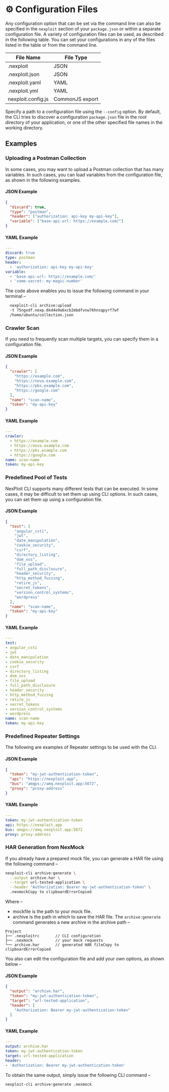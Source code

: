 # ⚙️ Configuration Files
Any configuration option that can be set via the command line can also be specified in the `nexploit` section of your `package.json` or within a separate configuration file. A variety of configuration files can be used, as described in the following table. You can set your configurations in any of the files listed in the table or from the command line.

| **File Name**      | **File Type**   |
|--------------------|-----------------|
| .nexploit          | JSON            |
| .nexploit.json     | JSON            |
| .nexploit.yaml     | YAML            |
| .nexploit.yml      | YAML            |
| nexploit.config.js | CommonJS export |

Specify a path to a configuration file using the `--config` option. By default, the CLI tries to discover a configuration `package.json` file in the root directory of your application, or one of the other specified file names in the working directory.

## Examples

### Uploading a Postman Collection
In some cases, you may want to upload a Postman collection that has many variables. In such cases, you can load variables from the configuration file, as shown in the following examples.

#### JSON Example
```JSON
{
  "discard": true,
  "type": "postman",
  "header": ["authorization: api-key my-api-key"],
  "variable": ["base-api-url: https://example.com/"]
}
```
#### YAML Example
```YAML
---
discard: true
type: postman
header:
  - 'authorization: api-key my-api-key'
variable:
  - 'base-api-url: https://example.com/'
  - 'some-secret: my-magic-number'
```
The code above enables you to issue the following command in your terminal –
```bash
  nexploit-cli archive:upload
  -t 75ngxdf.nexp.6kd4e9a6xcb2mbdfvnw76hnsqpyrf7wf
  /home/ubuntu/collection.json
```

### Crawler Scan
If you need to frequently scan multiple targets, you can specify them in a configuration file.

#### JSON Example
```JSON
{
  "crawler": [
    "https://example.com",
    "https://nova.example.com",
    "https://pbs.example.com",
    "https://google.com"
  ],
  "name": "scan-name",
  "token": "my-api-key"
}
```

#### YAML Example
```YAML
---
crawler:
  - https://example.com
  - https://nova.example.com
  - https://pbs.example.com
  - https://google.com
name: scan-name
token: my-api-key
```

### Predefined Pool of Tests
NexPloit CLI supports many different tests that can be executed. In some cases, it may be difficult to set them up using CLI options. In such cases, you can set them up using a configuration file.

#### JSON Example
```JSON
{
  "test": [
    "angular_csti",
    "jwt",
    "date_manipulation",
    "cookie_security",
    "csrf",
    "directory_listing",
    "dom_xss",
    "file_upload",
    "full_path_disclosure",
    "header_security",
    "http_method_fuzzing",
    "retire_js",
    "secret_tokens",
    "version_control_systems",
    "wordpress"
  ],
  "name": "scan-name",
  "token": "my-api-key"
}
```

#### YAML Example
```YAML
---
test:
- angular_csti
- jwt
- date_manipulation
- cookie_security
- csrf
- directory_listing
- dom_xss
- file_upload
- full_path_disclosure
- header_security
- http_method_fuzzing
- retire_js
- secret_tokens
- version_control_systems
- wordpress
name: scan-name
token: my-api-key
```

### Predefined Repeater Settings
The following are examples of Repeater settings to be used with the CLI.

#### JSON Example
```JSON
{
  "token": "my-jwt-authentication-token",
  "api": "https://nexploit.app",
  "bus": "amqps://amq.nexploit.app:5672",
  "proxy": "proxy-address"
}
```

#### YAML Example
```YAML
---
token: my-jwt-authentication-token
api: https://nexploit.app
bus: amqps://amq.nexploit.app:5672
proxy: proxy-address
```

### HAR Generation from NexMock
If you already have a prepared mock file, you can generate a HAR file using the following command –
```bash
nexploit-cli archive:generate \
  --output archive.har \
  --target url-tested-application \
  --header "Authorization: Bearer my-jwt-authentication-token" \
  .nexmockCopy to clipboardErrorCopied
```
Where –
* mockfile is the path to your mock file.
* archive is the path in which to save the HAR file.
The `archive:generate` command generates a new archive in the archive path –
```
Project
├── .nexploitrc       // CLI configuration
├── .nexmock          // your mock requests
└── archive.har       // generated HAR fileCopy to clipboardErrorCopied
```
You also can edit the configuration file and add your own options, as shown below –

#### JSON Example
```JSON
{
  "output": "archive.har",
  "token": "my-jwt-authentication-token",
  "target": "url-tested-application",
  "header": [
    "Authorization: Bearer my-jwt-authentication-token"
  ]
}
```

#### YAML Example
```YAML
---
output: archive.har
token: my-jwt-authentication-token
target: url-tested-application
header:
- 'Authorization: Bearer my-jwt-authentication-token'
```
To obtain the same output, simply issue the following CLI command –
```bash
nexploit-cli archive:generate .nexmock
```
